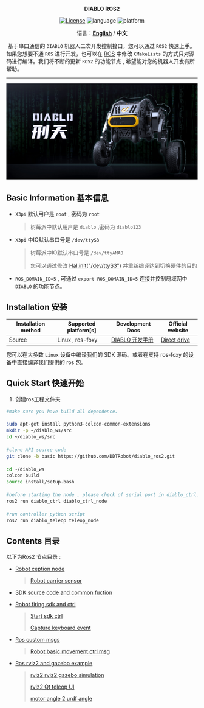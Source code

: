 <p align="center"><strong>DIABLO ROS2</strong></p>
<p align="center"><a href="https://github.com/DDTRobot/diablo_sdk_v2/blob/main/LICENSE"><img alt="License" src="https://img.shields.io/badge/License-Apache%202.0-orange"/></a>
<img alt="language" src="https://img.shields.io/badge/language-c++-red"/>
<img alt="platform" src="https://img.shields.io/badge/platform-linux-l"/>
</p>


<p align="center">
    语言：<a href="./docs/docs_en/README_EN.md"><strong>English</strong></a> / <strong>中文</strong>
</p>



​	基于串口通信的 `DIABLO` 机器人二次开发控制接口，您可以通过 `ROS2` 快速上手。如果您想要不通 `ROS` 进行开发，也可以在 [ROS](https://github.com/DDTRobot/diablo-sdk-v1) 中修改 `CMakeLists` 的方式只对源码进行编译。我们将不断的更新 `ROS2` 的功能节点 , 希望能对您的机器人开发有所帮助。

---

![diablo_robot_render](./docs/img/diablo_robot_render.jpg)

## Basic Information 基本信息

- `X3pi` 默认用户是 `root` , 密码为 `root`

  > 树莓派中默认用户是 `diablo` ,密码为 `diablo123`

- `X3pi` 中IO默认串口号是 `/dev/ttyS3`

  > 树莓派中IO默认串口号是 `/dev/ttyAMA0`
  >
  > 您可以通过修改 [Hal.init("/dev/ttyS3")](./diablo_interaction/diablo_ctrl/src/diablo_ctrl.cpp) 并重新编译达到切换硬件的目的

- `ROS_DOMAIN_ID=5` , 可通过 `export ROS_DOMAIN_ID=5` 连接并控制局域网中 `DIABLO` 的功能节点。



## Installation 安装

| Installation method | Supported platform[s] | Development Docs    | Official website                         |
| ------------------- | --------------------- | ------------------- | ---------------------------------------- |
| Source              | Linux , ros-foxy      | [DIABLO 开发手册]() | [Direct drive](https://directdrive.com/) |

您可以在大多数 `Linux` 设备中编译我们的 SDK 源码。或者在支持 ros-foxy 的设备中直接编译我们提供的 ros 包。


## Quick Start 快速开始

1. 创建ros工程文件夹

```bash
#make sure you have build all dependence.

sudo apt-get install python3-colcon-common-extensions
mkdir -p ~/diablo_ws/src
cd ~/diablo_ws/src

#clone API source code
git clone -b basic https://github.com/DDTRobot/diablo_ros2.git

cd ~/diablo_ws
colcon build
source install/setup.bash

#before starting the node , please check of serial port in diablo_ctrl.cpp is correct.
ros2 run diablo_ctrl diablo_ctrl_node

#run controller python script
ros2 run diablo_teleop teleop_node 
```


## Contents 目录

以下为Ros2 节点目录 :

* [Robot ception node](./diablo_ception)

  > [Robot carrier sensor](./diablo_ception/diablo_body)

* [SDK source code and common fuction](./diablo_common)

* [Robot firing sdk and ctrl](./diablo_interaction)

  > [Start sdk ctrl](./diablo_interaction/diablo_ctrl)
  >
  > [Capture keyboard event](./diablo_interaction/diablo_teleop)

* [Ros custom msgs](./diablo_interfaces)

  > [Robot basic movement ctrl msg](./diablo_interfaces/motion_msgs)

* [Ros rviz2 and gazebo example](./diablo_visualise)

  > [rviz2 rviz2 gazebo simulation](./diablo_visualise/diablo_simulation)
  >
  > [rviz2 Qt teleop UI](./diablo_visualise/diablo_rviz2_plugin)
  >
  > [motor angle 2 urdf angle](./diablo_visualise/diablo_simpose_trans)

  

